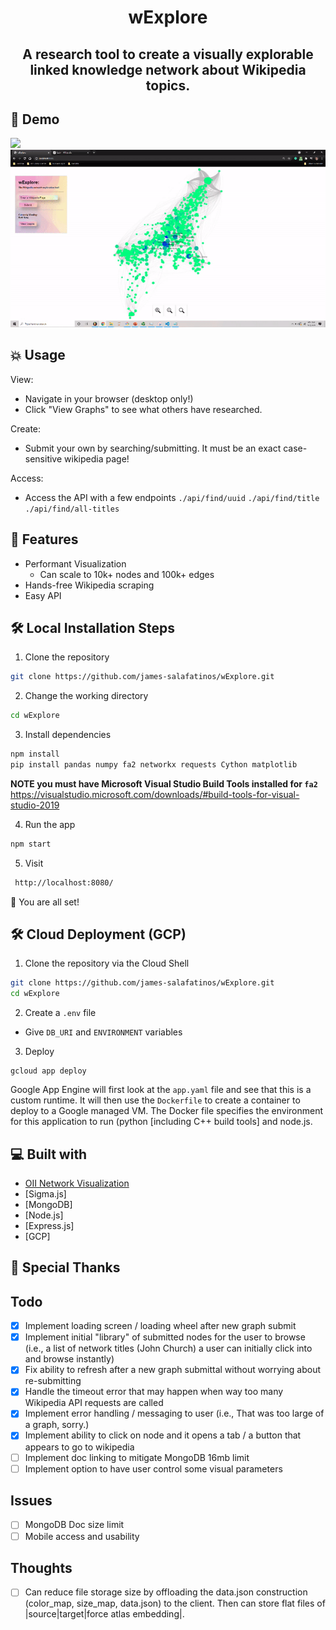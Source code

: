 <h1 align="center">
  wExplore
</h1>
<h2 align="center">
  A research tool to create a visually explorable linked knowledge network about Wikipedia topics.

## 🚀 Demo

![](img/wExplore.gif)
![](img/wExplore-view.gif)

## 💥 Usage

View:

- Navigate in your browser (desktop only!)
- Click "View Graphs" to see what others have researched.

Create:

- Submit your own by searching/submitting. It must be an exact case-sensitive wikipedia page!

Access:

- Access the API with a few endpoints
  `./api/find/uuid`
  `./api/find/title`
  `./api/find/all-titles`

## 🧐 Features

- Performant Visualization
  - Can scale to 10k+ nodes and 100k+ edges
- Hands-free Wikipedia scraping
- Easy API

## 🛠️ Local Installation Steps

1. Clone the repository

```bash
git clone https://github.com/james-salafatinos/wExplore.git
```

2. Change the working directory

```bash
cd wExplore
```

3. Install dependencies

```bash
npm install
pip install pandas numpy fa2 networkx requests Cython matplotlib
```

**NOTE you must have Microsoft Visual Studio Build Tools installed for `fa2`**
https://visualstudio.microsoft.com/downloads/#build-tools-for-visual-studio-2019

4. Run the app

```bash
npm start
```

5. Visit

```bash
 http://localhost:8080/
```

🌟 You are all set!

## 🛠️ Cloud Deployment (GCP)

1. Clone the repository via the Cloud Shell

```bash
git clone https://github.com/james-salafatinos/wExplore.git
cd wExplore
```

2. Create a `.env` file

- Give `DB_URI` and `ENVIRONMENT` variables

3. Deploy

```
gcloud app deploy
```

Google App Engine will first look at the `app.yaml` file and see that this is a custom runtime. It will then use the `Dockerfile` to create a container to deploy to a Google managed VM.
The Docker file specifies the environment for this application to run (python [including C++ build tools] and node.js.

## 💻 Built with

- [OII Network Visualization](https://github.com/oxfordinternetinstitute/InteractiveVis/)
- [Sigma.js]
- [MongoDB]
- [Node.js]
- [Express.js]
- [GCP]

## 🙇 Special Thanks

## Todo

- [x] Implement loading screen / loading wheel after new graph submit
- [x] Implement initial "library" of submitted nodes for the user to browse (i.e., a list of network titles (John Church) a user can initially click into and browse instantly)
- [x] Fix ability to refresh after a new graph submittal without worrying about re-submitting
- [x] Handle the timeout error that may happen when way too many Wikipedia API requests are called
- [x] Implement error handling / messaging to user (i.e., That was too large of a graph, sorry.)
- [x] Implement ability to click on node and it opens a tab / a button that appears to go to wikipedia
- [ ] Implement doc linking to mitigate MongoDB 16mb limit
- [ ] Implement option to have user control some visual parameters

## Issues

- [ ] MongoDB Doc size limit
- [ ] Mobile access and usability

## Thoughts

- [ ] Can reduce file storage size by offloading the data.json construction (color_map, size_map, data.json) to the client. Then can store flat files of |source|target|force atlas embedding|.
